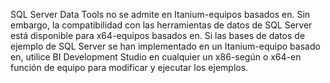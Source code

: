 SQL Server Data Tools no se admite en Itanium\-equipos basados en. Sin embargo, la compatibilidad con las herramientas de datos de SQL Server está disponible para x64\-equipos basados en. Si las bases de datos de ejemplo de SQL Server se han implementado en un Itanium\-equipo basado en, utilice BI Development Studio en cualquier un x86\-según o x64\-en función de equipo para modificar y ejecutar los ejemplos.